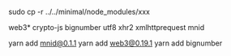 sudo cp -r ../../minimal/node_modules/xxx

web3*
crypto-js
bignumber
utf8
xhr2
xmlhttprequest
mnid

yarn add mnid@0.1.1
yarn add web3@0.19.1
yarn add bignumber
